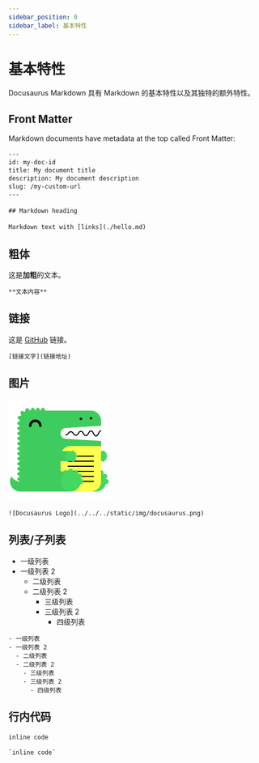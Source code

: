 ```yaml
---
sidebar_position: 0
sidebar_label: 基本特性
---
```


# 基本特性

Docusaurus Markdown 具有 Markdown 的基本特性以及其独特的额外特性。

## Front Matter

Markdown documents have metadata at the top called Front Matter:

```
---
id: my-doc-id
title: My document title
description: My document description
slug: /my-custom-url
---

## Markdown heading

Markdown text with [links](./hello.md)
```

## 粗体

这是**加粗**的文本。

```
**文本内容**
```

## 链接

这是 [GitHub](https://github.com/recallwei/) 链接。

```
[链接文字](链接地址)
```

## 图片

![Docusaurus Logo](../../../static/img/docusaurus.png)

```
![Docusaurus Logo](../../../static/img/docusaurus.png)
```

## 列表/子列表

- 一级列表
- 一级列表 2
  - 二级列表
  - 二级列表 2
    - 三级列表
    - 三级列表 2
      - 四级列表

```
- 一级列表
- 一级列表 2
  - 二级列表
  - 二级列表 2
    - 三级列表
    - 三级列表 2
      - 四级列表
```

## 行内代码

`inline code`

```
`inline code`
```
